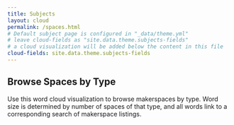 ```yaml
---
title: Subjects
layout: cloud
permalink: /spaces.html
# Default subject page is configured in "_data/theme.yml"
# leave cloud-fields as "site.data.theme.subjects-fields"
# a cloud visualization will be added below the content in this file
cloud-fields: site.data.theme.subjects-fields
---
```


## Browse Spaces by Type

Use this word cloud visualization to browse makerspaces by type.
Word size is determined by number of spaces of that type, and all words link to a corresponding search of makerspace listings.
